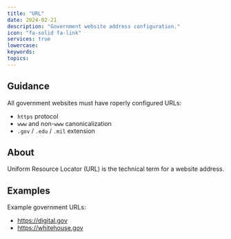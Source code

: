 ```yaml
---
title: "URL"
date: 2024-02-21
description: "Government website address configuration."
icon: "fa-solid fa-link"
services: true
lowercase: 
keywords: 
topics: 
---
```


## Guidance

All government websites must have roperly configured URLs:

* `https` protocol
* `www` and non-`www` canonicalization
* `.gov` / `.edu` / `.mil` extension

## About

Uniform Resource Locator (URL) is the technical term for a website address.

## Examples

Example government URLs:

* <https://digital.gov>
* <https://whitehouse.gov>